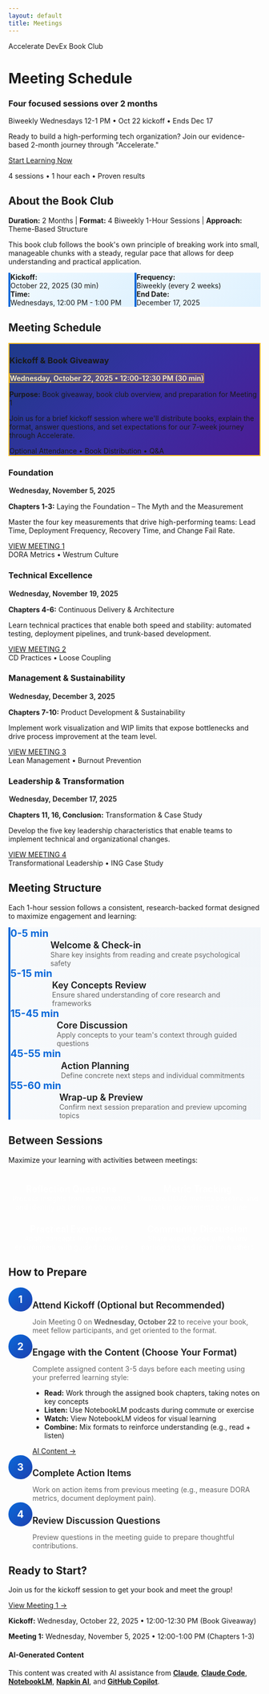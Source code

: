 ```yaml
---
layout: default
title: Meetings
---
```


<div class="hero-banner" markdown="0">
<div class="hero-content">
<div class="hero-value-prop">Accelerate DevEx Book Club</div>
<h1 class="hero-headline">Meeting Schedule</h1>
<div class="site-title">
<h3>Four focused sessions over 2 months</h3>
</div>
<p class="hero-subtitle">Biweekly Wednesdays 12-1 PM • Oct 22 kickoff • Ends Dec 17</p>
</div>
</div>

<div class="welcome-compact section-card" markdown="0">
<p>Ready to build a high-performing tech organization? Join our evidence-based 2-month journey through "Accelerate."</p>
<div class="welcome-cta">
<a href="{{ '/meetings/meeting-1/' | relative_url }}" class="btn btn--primary-action">Start Learning Now</a>
<p class="welcome-cta-subtitle">4 sessions • 1 hour each • Proven results</p>
</div>
</div>

<div class="page-container">

<div class="quick-start section-card no-border" markdown="0">
<h2><em class="fas fa-info-circle" aria-hidden="true"></em> About the Book Club</h2>
<p><strong>Duration:</strong> 2 Months | <strong>Format:</strong> 4 Biweekly 1-Hour Sessions | <strong>Approach:</strong> Theme-Based Structure</p>
<p>This book club follows the book's own principle of breaking work into small, manageable chunks with a steady, regular pace that allows for deep understanding and practical application.</p>

<div class="schedule-details">
<div class="schedule-item">
<i class="fas fa-calendar-day"></i>
<div class="schedule-content">
<strong>Kickoff:</strong> October 22, 2025 (30 min)
</div>
</div>
<div class="schedule-item">
<i class="fas fa-calendar-week"></i>
<div class="schedule-content">
<strong>Frequency:</strong> Biweekly (every 2 weeks)
</div>
</div>
<div class="schedule-item">
<i class="fas fa-clock"></i>
<div class="schedule-content">
<strong>Time:</strong> Wednesdays, 12:00 PM - 1:00 PM
</div>
</div>
<div class="schedule-item">
<i class="fas fa-calendar-check"></i>
<div class="schedule-content">
<strong>End Date:</strong> December 17, 2025
</div>
</div>
</div>
</div>

<!-- Meeting Cards -->
<div class="what-youll-learn-section section-card" markdown="0">
<h2><i class="fas fa-calendar-alt" aria-hidden="true"></i> Meeting Schedule</h2>
<div class="learning-highlights">
<div class="card-grid">

<!-- Meeting 0 - Kickoff -->
<div class="highlight-card meeting-0 dark-theme" style="grid-column: 1 / -1;">
  <div class="card-header">
    <div class="highlight-icon">
      <i class="fas fa-gift" role="img" aria-label="Gift"></i>
    </div>
    <h3>Kickoff & Book Giveaway</h3>
  </div>
  <div class="meeting-date-badge">
    <i class="fas fa-calendar"></i> Wednesday, October 22, 2025 • 12:00-12:30 PM (30 min)
  </div>
  <p><strong>Purpose:</strong> Book giveaway, book club overview, and preparation for Meeting 1</p>
  <p>Join us for a brief kickoff session where we'll distribute books, explain the format, answer questions, and set expectations for our 7-week journey through Accelerate.</p>
  <div class="card-footer">
    <div class="meeting-subtitle">Optional Attendance • Book Distribution • Q&A</div>
  </div>
</div>

<!-- Meeting 1 -->
<div class="highlight-card meeting-1 dark-theme">
  <div class="card-header">
    <div class="highlight-icon">
      <i class="fas fa-chart-line" role="img" aria-label="Chart line"></i>
    </div>
    <h3>Foundation</h3>
  </div>
  <div class="meeting-date-badge">
    <i class="fas fa-calendar"></i> Wednesday, November 5, 2025
  </div>
  <p><strong>Chapters 1-3:</strong> Laying the Foundation – The Myth and the Measurement</p>
  <p>Master the four key measurements that drive high-performing teams: Lead Time, Deployment Frequency, Recovery Time, and Change Fail Rate.</p>
  <div class="card-footer">
    <a href="{{ '/meetings/meeting-1/' | relative_url }}" class="btn btn--primary-action meeting-badge meeting-badge--1">
      <span>VIEW MEETING 1</span>
    </a>
    <div class="meeting-subtitle">DORA Metrics • Westrum Culture</div>
  </div>
</div>

<!-- Meeting 2 -->
<div class="highlight-card meeting-2 dark-theme">
  <div class="card-header">
    <div class="highlight-icon">
      <i class="fas fa-rocket" role="img" aria-label="Rocket"></i>
    </div>
    <h3>Technical Excellence</h3>
  </div>
  <div class="meeting-date-badge">
    <i class="fas fa-calendar"></i> Wednesday, November 19, 2025
  </div>
  <p><strong>Chapters 4-6:</strong> Continuous Delivery & Architecture</p>
  <p>Learn technical practices that enable both speed and stability: automated testing, deployment pipelines, and trunk-based development.</p>
  <div class="card-footer">
    <a href="{{ '/meetings/meeting-2/' | relative_url }}" class="btn btn--primary-action meeting-badge meeting-badge--2">
      <span>VIEW MEETING 2</span>
    </a>
    <div class="meeting-subtitle">CD Practices • Loose Coupling</div>
  </div>
</div>

<!-- Meeting 3 -->
<div class="highlight-card meeting-3 dark-theme">
  <div class="card-header">
    <div class="highlight-icon">
      <i class="fas fa-columns" role="img" aria-label="Columns"></i>
    </div>
    <h3>Management & Sustainability</h3>
  </div>
  <div class="meeting-date-badge">
    <i class="fas fa-calendar"></i> Wednesday, December 3, 2025
  </div>
  <p><strong>Chapters 7-10:</strong> Product Development & Sustainability</p>
  <p>Implement work visualization and WIP limits that expose bottlenecks and drive process improvement at the team level.</p>
  <div class="card-footer">
    <a href="{{ '/meetings/meeting-3/' | relative_url }}" class="btn btn--primary-action meeting-badge meeting-badge--3">
      <span>VIEW MEETING 3</span>
    </a>
    <div class="meeting-subtitle">Lean Management • Burnout Prevention</div>
  </div>
</div>

<!-- Meeting 4 -->
<div class="highlight-card meeting-4 dark-theme">
  <div class="card-header">
    <div class="highlight-icon">
      <i class="fas fa-users" role="img" aria-label="Users"></i>
    </div>
    <h3>Leadership & Transformation</h3>
  </div>
  <div class="meeting-date-badge">
    <i class="fas fa-calendar"></i> Wednesday, December 17, 2025
  </div>
  <p><strong>Chapters 11, 16, Conclusion:</strong> Transformation & Case Study</p>
  <p>Develop the five key leadership characteristics that enable teams to implement technical and organizational changes.</p>
  <div class="card-footer">
    <a href="{{ '/meetings/meeting-4/' | relative_url }}" class="btn btn--primary-action meeting-badge meeting-badge--4">
      <span>VIEW MEETING 4</span>
    </a>
    <div class="meeting-subtitle">Transformational Leadership • ING Case Study</div>
  </div>
</div>

</div>
</div>
</div>

<!-- Meeting Structure -->
<div class="section-card" markdown="0">
<h2><i class="fas fa-list-check" aria-hidden="true"></i> Meeting Structure</h2>
<p class="section-intro">Each 1-hour session follows a consistent, research-backed format designed to maximize engagement and learning:</p>

<div class="feature-grid">
<div class="structure-item">
  <div class="structure-time">0-5 min</div>
  <div class="structure-content">
    <h4><i class="fas fa-comments"></i> Welcome & Check-in</h4>
    <p>Share key insights from reading and create psychological safety</p>
  </div>
</div>

<div class="structure-item">
  <div class="structure-time">5-15 min</div>
  <div class="structure-content">
    <h4><i class="fas fa-book-open"></i> Key Concepts Review</h4>
    <p>Ensure shared understanding of core research and frameworks</p>
  </div>
</div>

<div class="structure-item">
  <div class="structure-time">15-45 min</div>
  <div class="structure-content">
    <h4><i class="fas fa-users"></i> Core Discussion</h4>
    <p>Apply concepts to your team's context through guided questions</p>
  </div>
</div>

<div class="structure-item">
  <div class="structure-time">45-55 min</div>
  <div class="structure-content">
    <h4><i class="fas fa-tasks"></i> Action Planning</h4>
    <p>Define concrete next steps and individual commitments</p>
  </div>
</div>

<div class="structure-item">
  <div class="structure-time">55-60 min</div>
  <div class="structure-content">
    <h4><i class="fas fa-arrow-right"></i> Wrap-up & Preview</h4>
    <p>Confirm next session preparation and preview upcoming topics</p>
  </div>
</div>
</div>
</div>

<!-- Between Sessions -->
<div class="section-card dark-theme" markdown="0">
<h2><i class="fas fa-clipboard-check" aria-hidden="true"></i> Between Sessions</h2>
<p class="section-intro">Maximize your learning with activities between meetings:</p>

<div class="between-sessions-grid">
<div class="between-item">
  <i class="fas fa-question-circle"></i>
  <div class="between-content">
    <h4>Reflection Questions</h4>
    <p>Process insights from each meeting and identify patterns in your work</p>
  </div>
</div>

<div class="between-item">
  <i class="fas fa-chart-line"></i>
  <div class="between-content">
    <h4>Metric Tracking</h4>
    <p>Measure DORA metrics baseline and track improvements over time</p>
  </div>
</div>

<div class="between-item">
  <i class="fas fa-hammer"></i>
  <div class="between-content">
    <h4>Practical Exercises</h4>
    <p>Apply concepts in your work environment with guided activities</p>
  </div>
</div>

<div class="between-item">
  <i class="fas fa-comments"></i>
  <div class="between-content">
    <h4>Community Discussion</h4>
    <p>Share experiences with fellow participants and learn from others</p>
  </div>
</div>
</div>
</div>

<!-- Preparation Guide -->
<div class="section-card" markdown="0">
<h2><i class="fas fa-book-reader" aria-hidden="true"></i> How to Prepare</h2>

<div class="preparation-steps">
<div class="prep-step">
  <div class="prep-number">1</div>
  <div class="prep-content">
    <h4>Attend Kickoff (Optional but Recommended)</h4>
    <p>Join Meeting 0 on <strong>Wednesday, October 22</strong> to receive your book, meet fellow participants, and get oriented to the format.</p>
  </div>
</div>

<div class="prep-step">
  <div class="prep-number">2</div>
  <div class="prep-content">
    <h4>Engage with the Content (Choose Your Format)</h4>
    <p>Complete assigned content 3-5 days before each meeting using your preferred learning style:</p>
    <ul>
      <li><strong>Read:</strong> Work through the assigned book chapters, taking notes on key concepts</li>
      <li><strong>Listen:</strong> Use NotebookLM podcasts during commute or exercise</li>
      <li><strong>Watch:</strong> View NotebookLM videos for visual learning</li>
      <li><strong>Combine:</strong> Mix formats to reinforce understanding (e.g., read + listen)</li>
    </ul>
    <a href="{{ '/prompts' | relative_url }}" class="btn btn--primary-action">AI Content →</a>
  </div>
</div>

<div class="prep-step">
  <div class="prep-number">3</div>
  <div class="prep-content">
    <h4>Complete Action Items</h4>
    <p>Work on action items from previous meeting (e.g., measure DORA metrics, document deployment pain).</p>
  </div>
</div>

<div class="prep-step">
  <div class="prep-number">4</div>
  <div class="prep-content">
    <h4>Review Discussion Questions</h4>
    <p>Preview questions in the meeting guide to prepare thoughtful contributions.</p>
  </div>
</div>
</div>
</div>

<!-- CTA -->
<div class="welcome-compact section-card" markdown="0">
<h2><i class="fas fa-rocket" aria-hidden="true"></i> Ready to Start?</h2>
<p>Join us for the kickoff session to get your book and meet the group!</p>
<div class="welcome-cta">
<a href="{{ '/meetings/meeting-1/' | relative_url }}" class="btn btn--primary-action">View Meeting 1 →</a>
<p class="welcome-cta-subtitle"><strong>Kickoff:</strong> Wednesday, October 22, 2025 • 12:00-12:30 PM (Book Giveaway)</p>
<p class="welcome-cta-subtitle"><strong>Meeting 1:</strong> Wednesday, November 5, 2025 • 12:00-1:00 PM (Chapters 1-3)</p>
</div>
</div>

</div>

<footer class="ai-attribution" markdown="0">
<div class="ai-attribution__icon">
<i class="fas fa-robot" aria-hidden="true"></i>
</div>
<div class="ai-attribution__content">
<h4 class="ai-attribution__title">AI-Generated Content</h4>
<p class="ai-attribution__text">This content was created with AI assistance from <strong><a href="https://claude.ai/" target="_blank" rel="noopener noreferrer">Claude</a></strong>, <strong><a href="https://www.anthropic.com/claude-code" target="_blank" rel="noopener noreferrer">Claude Code</a></strong>, <strong><a href="https://notebooklm.google.com/" target="_blank" rel="noopener noreferrer">NotebookLM</a></strong>, <strong><a href="https://www.napkin.ai/" target="_blank" rel="noopener noreferrer">Napkin AI</a></strong>, and <strong><a href="https://github.com/features/copilot" target="_blank" rel="noopener noreferrer">GitHub Copilot</a></strong>.</p>
</div>
</footer>

<style>
/* Meeting 0 Kickoff Special Styling */
.meeting-0 {
  background: linear-gradient(135deg, #1e3a8a 0%, #3730a3 50%, #4c1d95 100%) !important;
  border: 2px solid #fbbf24;
}

.meeting-0 .highlight-icon {
  background: linear-gradient(135deg, #fbbf24, #f59e0b);
  border-color: #fbbf24;
}

.meeting-0 .highlight-icon i {
  color: #1e3a8a;
}

.meeting-0 .meeting-date-badge {
  background: rgba(251, 191, 36, 0.2);
  border-color: #fbbf24;
  color: #fef3c7;
}

/* Schedule Details Grid */
.schedule-details {
  display: grid;
  grid-template-columns: repeat(auto-fit, minmax(250px, 1fr));
  gap: var(--space-lg);
  margin-top: var(--space-lg);
}

.schedule-item {
  display: flex;
  align-items: flex-start;
  gap: var(--space-md);
  padding: var(--space-md);
  background: linear-gradient(135deg, #f0f9ff, #e0f2fe);
  border-radius: var(--radius-md);
  border-left: 4px solid #0969da;
}

.schedule-item i {
  font-size: 1.25rem;
  color: #0969da;
  flex-shrink: 0;
}

.schedule-content {
  font-size: var(--font-size-body);
  color: var(--text-dark);
}

.schedule-content strong {
  display: block;
  margin-bottom: var(--space-xs);
  color: var(--text-dark);
}

/* Meeting Date Badge */
.meeting-date-badge {
  display: inline-flex;
  align-items: center;
  gap: var(--space-sm);
  padding: var(--space-sm) var(--space-md);
  background: rgba(255, 255, 255, 0.2);
  border: 1px solid rgba(255, 255, 255, 0.3);
  border-radius: var(--radius-sm);
  font-weight: 600;
  font-size: var(--font-size-body);
  margin-bottom: var(--space-md);
  backdrop-filter: blur(10px);
}

/* Structure Items */
.structure-item {
  display: flex;
  gap: var(--space-lg);
  padding: var(--space-lg);
  background: linear-gradient(135deg, #f8fafc, #f1f5f9);
  border-radius: var(--radius-md);
  border-left: 4px solid #0969da;
}

.structure-time {
  font-weight: 700;
  font-size: 1.25rem;
  color: #0969da;
  white-space: nowrap;
  min-width: 80px;
}

.structure-content h4 {
  font-size: 1.125rem;
  font-weight: 600;
  margin-bottom: var(--space-sm);
  color: var(--text-dark);
  display: flex;
  align-items: center;
  gap: var(--space-sm);
}

.structure-content h4 i {
  color: #0969da;
}

.structure-content p {
  font-size: var(--font-size-body);
  color: #666;
  margin: 0;
}

/* Between Sessions Grid */
.between-sessions-grid {
  display: grid;
  grid-template-columns: repeat(auto-fit, minmax(250px, 1fr));
  gap: var(--space-xl);
  margin-top: var(--space-lg);
}

.between-item {
  display: flex;
  flex-direction: column;
  align-items: center;
  text-align: center;
  gap: var(--space-md);
}

.between-item i {
  font-size: var(--font-size-display);
  color: rgba(255, 255, 255, 0.9);
}

.between-content h4 {
  font-size: 1.125rem;
  font-weight: 600;
  margin-bottom: var(--space-sm);
  color: white;
}

.between-content p {
  font-size: var(--font-size-body);
  color: rgba(255, 255, 255, 0.8);
  margin: 0;
}

/* Preparation Steps */
.preparation-steps {
  display: grid;
  gap: var(--space-xl);
  margin-top: var(--space-lg);
}

.prep-step {
  display: flex;
  gap: var(--space-lg);
  align-items: flex-start;
}

.prep-number {
  width: 48px;
  height: 48px;
  border-radius: 50%;
  background: linear-gradient(135deg, #0969da, #1e40af);
  color: white;
  display: flex;
  align-items: center;
  justify-content: center;
  font-size: 1.25rem;
  font-weight: 700;
  flex-shrink: 0;
}

.prep-content h4 {
  font-size: 1.125rem;
  font-weight: 600;
  margin-bottom: var(--space-sm);
  color: var(--text-dark);
}

.prep-content p {
  font-size: var(--font-size-body);
  color: #666;
  margin-bottom: var(--space-md);
}

/* Responsive */
@media (max-width: 768px) {
  .schedule-details {
    grid-template-columns: 1fr;
  }

  .between-sessions-grid {
    grid-template-columns: 1fr;
  }

  .structure-item {
    flex-direction: column;
  }

  .structure-time {
    min-width: auto;
  }
}
</style>
